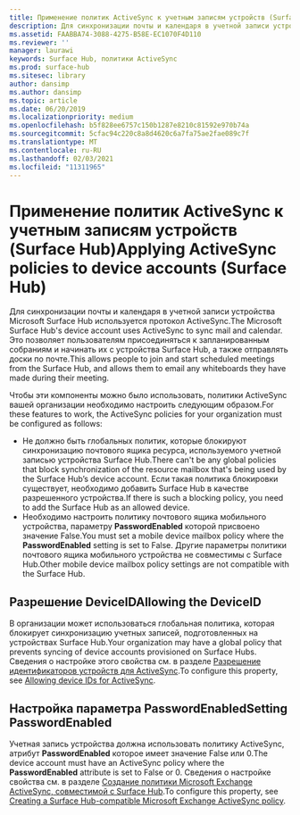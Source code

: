 ```yaml
---
title: Применение политик ActiveSync к учетным записям устройств (Surface Hub)
description: Для синхронизации почты и календаря в учетной записи устройства Microsoft Surface Hub используется протокол ActiveSync. Это позволяет пользователям присоединяться к запланированным собраниям и начинать их с устройства Surface Hub, а также отправлять доски по почте.
ms.assetid: FAABBA74-3088-4275-B58E-EC1070F4D110
ms.reviewer: ''
manager: laurawi
keywords: Surface Hub, политики ActiveSync
ms.prod: surface-hub
ms.sitesec: library
author: dansimp
ms.author: dansimp
ms.topic: article
ms.date: 06/20/2019
ms.localizationpriority: medium
ms.openlocfilehash: b5f828ee6757c150b1287e8210c81592e970b74a
ms.sourcegitcommit: 5cfac94c220c8a8d4620c6a7fa75ae2fae089c7f
ms.translationtype: MT
ms.contentlocale: ru-RU
ms.lasthandoff: 02/03/2021
ms.locfileid: "11311965"
---
```

# <span data-ttu-id="9c034-105">Применение политик ActiveSync к учетным записям устройств (Surface Hub)</span><span class="sxs-lookup"><span data-stu-id="9c034-105">Applying ActiveSync policies to device accounts (Surface Hub)</span></span>


<span data-ttu-id="9c034-106">Для синхронизации почты и календаря в учетной записи устройства Microsoft Surface Hub используется протокол ActiveSync.</span><span class="sxs-lookup"><span data-stu-id="9c034-106">The Microsoft Surface Hub's device account uses ActiveSync to sync mail and calendar.</span></span> <span data-ttu-id="9c034-107">Это позволяет пользователям присоединяться к запланированным собраниям и начинать их с устройства Surface Hub, а также отправлять доски по почте.</span><span class="sxs-lookup"><span data-stu-id="9c034-107">This allows people to join and start scheduled meetings from the Surface Hub, and allows them to email any whiteboards they have made during their meeting.</span></span>

<span data-ttu-id="9c034-108">Чтобы эти компоненты можно было использовать, политики ActiveSync вашей организации необходимо настроить следующим образом.</span><span class="sxs-lookup"><span data-stu-id="9c034-108">For these features to work, the ActiveSync policies for your organization must be configured as follows:</span></span>

-   <span data-ttu-id="9c034-109">Не должно быть глобальных политик, которые блокируют синхронизацию почтового ящика ресурса, используемого учетной записью устройства Surface Hub.</span><span class="sxs-lookup"><span data-stu-id="9c034-109">There can't be any global policies that block synchronization of the resource mailbox that's being used by the Surface Hub’s device account.</span></span> <span data-ttu-id="9c034-110">Если такая политика блокировки существует, необходимо добавить Surface Hub в качестве разрешенного устройства.</span><span class="sxs-lookup"><span data-stu-id="9c034-110">If there is such a blocking policy, you need to add the Surface Hub as an allowed device.</span></span>
-   <span data-ttu-id="9c034-111">Необходимо настроить политику почтового ящика мобильного устройства, параметру **PasswordEnabled** которой присвоено значение False.</span><span class="sxs-lookup"><span data-stu-id="9c034-111">You must set a mobile device mailbox policy where the **PasswordEnabled** setting is set to False.</span></span> <span data-ttu-id="9c034-112">Другие параметры политики почтового ящика мобильного устройства не совместимы с Surface Hub.</span><span class="sxs-lookup"><span data-stu-id="9c034-112">Other mobile device mailbox policy settings are not compatible with the Surface Hub.</span></span>

## <span data-ttu-id="9c034-113">Разрешение DeviceID</span><span class="sxs-lookup"><span data-stu-id="9c034-113">Allowing the DeviceID</span></span>

<span data-ttu-id="9c034-114">В организации может использоваться глобальная политика, которая блокирует синхронизацию учетных записей, подготовленных на устройствах Surface Hub.</span><span class="sxs-lookup"><span data-stu-id="9c034-114">Your organization may have a global policy that prevents syncing of device accounts provisioned on Surface Hubs.</span></span> <span data-ttu-id="9c034-115">Сведения о настройке этого свойства см. в разделе [Разрешение идентификаторов устройств для ActiveSync](appendix-a-powershell-scripts-for-surface-hub.md#allowing-device-ids-for-activesync).</span><span class="sxs-lookup"><span data-stu-id="9c034-115">To configure this property, see [Allowing device IDs for ActiveSync](appendix-a-powershell-scripts-for-surface-hub.md#allowing-device-ids-for-activesync).</span></span>

## <span data-ttu-id="9c034-116">Настройка параметра PasswordEnabled</span><span class="sxs-lookup"><span data-stu-id="9c034-116">Setting PasswordEnabled</span></span>

<span data-ttu-id="9c034-117">Учетная запись устройства должна использовать политику ActiveSync, атрибут **PasswordEnabled** которое имеет значение False или 0.</span><span class="sxs-lookup"><span data-stu-id="9c034-117">The device account must have an ActiveSync policy where the **PasswordEnabled** attribute is set to False or 0.</span></span> <span data-ttu-id="9c034-118">Сведения о настройке свойства см. в разделе [Создание политики Microsoft Exchange ActiveSync, совместимой с Surface Hub](appendix-a-powershell-scripts-for-surface-hub.md#create-compatible-as-policy).</span><span class="sxs-lookup"><span data-stu-id="9c034-118">To configure this property, see [Creating a Surface Hub-compatible Microsoft Exchange ActiveSync policy](appendix-a-powershell-scripts-for-surface-hub.md#create-compatible-as-policy).</span></span>

 

 





